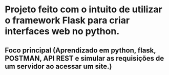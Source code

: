 # Projeto feito com o intuito de utilizar o framework Flask para criar interfaces web no python.
## Foco principal (Aprendizado em python, flask, POSTMAN, API REST e simular as requisições de um servidor ao acessar um site.)
